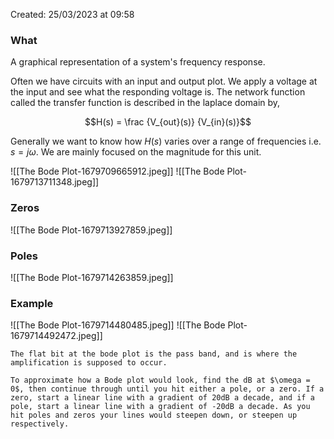 Created: 25/03/2023 at 09:58

### What
A graphical representation of a system's frequency response.

Often we have circuits with an input and output plot. We apply a voltage at the input and see what the responding voltage is. The network function called the transfer function is described in the laplace domain by,

$$H(s) = \frac {V_{out}(s)} {V_{in}(s)}$$

Generally we want to know how $H(s)$ varies over a range of frequencies i.e. $s=j\omega$. We are mainly focused on the magnitude for this unit.

![[The Bode Plot-1679709665912.jpeg]]
![[The Bode Plot-1679713711348.jpeg]]

### Zeros
![[The Bode Plot-1679713927859.jpeg]]

### Poles
![[The Bode Plot-1679714263859.jpeg]]

### Example
![[The Bode Plot-1679714480485.jpeg]]
![[The Bode Plot-1679714492472.jpeg]]

```ad-info
The flat bit at the bode plot is the pass band, and is where the amplification is supposed to occur.
```

```ad-important
To approximate how a Bode plot would look, find the dB at $\omega = 0$, then continue through until you hit either a pole, or a zero. If a zero, start a linear line with a gradient of 20dB a decade, and if a pole, start a linear line with a gradient of -20dB a decade. As you hit poles and zeros your lines would steepen down, or steepen up respectively. 
```